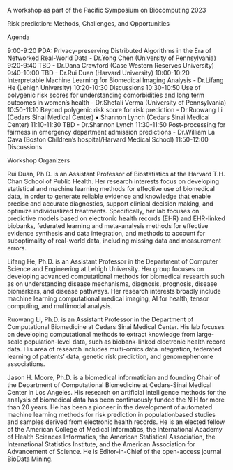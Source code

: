 A workshop as part of the Pacific Symposium on Biocomputing 2023

Risk prediction: Methods, Challenges, and Opportunities

Agenda

9:00-9:20 PDA: Privacy-preserving Distributed Algorithms in the Era of Networked Real-World Data - Dr.Yong Chen (University of Pennsylvania)
9:20-9:40 TBD - Dr.Dana Crawford (Case Western Reserves University)
9:40-10:00 TBD - Dr.Rui Duan (Harvard University)
10:00-10:20 Interpretable Machine Learning for Biomedical Imaging Analysis - Dr.Lifang He (Lehigh University)
10:20-10:30 Discussions 
10:30-10:50 Use of polygenic risk scores for understanding comorbidities and long term outcomes in women’s health - Dr.Shefali Verma (University of Pennsylvania)
10:50-11:10 Beyond polygenic risk score for risk prediction - Dr.Ruowang Li (Cedars Sinai Medical Center)
• Shannon Lynch (Cedars Sinai Medical Center)
11:10-11:30 TBD - Dr.Shannon Lynch 
11:30-11:50 Post-processing for fairness in emergency department admission predictions - Dr.William La Cava (Boston Children’s hospital/Harvard Medical School)
11:50-12:00 Discussions 


Workshop Organizers

Rui Duan, Ph.D. is an Assistant Professor of Biostatistics at the Harvard T.H. Chan School
of Public Health. Her research interests focus on developing statistical and machine
learning methods for effective use of biomedical data, in order to generate reliable
evidence and knowledge that enable precise and accurate diagnostics, support clinical
decision making, and optimize individualized treatments. Specifically, her lab focuses on
predictive models based on electronic health records (EHR) and EHR-linked biobanks,
federated learning and meta-analysis methods for effective evidence synthesis and data
integration, and methods to account for suboptimality of real-world data, including missing
data and measurement errors.

Lifang He, Ph.D. is an Assistant Professor in the Department of Computer Science and
Engineering at Lehigh University. Her group focuses on developing advanced
computational methods for biomedical research such as on understanding disease
mechanisms, diagnosis, prognosis, disease biomarkers, and disease pathways. Her
research interests broadly include machine learning computational medical imaging, AI
for health, tensor computing, and multimodal analysis.

Ruowang Li, Ph.D. is an Assistant Professor in the Department of Computational
Biomedicine at Cedars Sinai Medical Center. His lab focuses on developing
computational methods to extract knowledge from large-scale population-level data, such
as biobank-linked electronic health record data. His area of research includes multi-omics
data integration, federated learning of patients’ data, genetic risk prediction, and genomephenome
associations.

Jason H. Moore, Ph.D. is a biomedical informatician and founding Chair of the
Department of Computational Biomedicine at Cedars-Sinai Medical Center in Los
Angeles. His research on artificial intelligence methods for the analysis of biomedical data
has been continuously funded the NIH for more than 20 years. He has been a pioneer in
the development of automated machine learning methods for risk prediction in populationbased
studies and samples derived from electronic health records. He is an elected fellow
of the American College of Medical Informatics, the International Academy of Health
Sciences Informatics, the American Statistical Association, the International Statistics
Institute, and the American Association for Advancement of Science. He is Editor-in-Chief
of the open-access journal BioData Mining.
